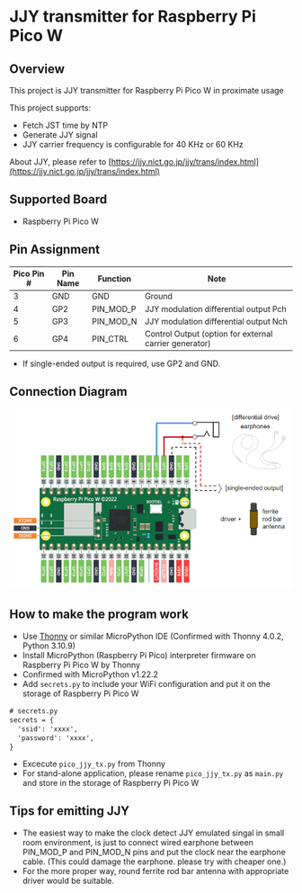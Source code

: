 # JJY transmitter for Raspberry Pi Pico W

## Overview
This project is JJY transmitter for Raspberry Pi Pico W in proximate usage

This project supports:
* Fetch JST time by NTP
* Generate JJY signal
* JJY carrier frequency is configurable for 40 KHz or 60 KHz

About JJY, please refer to [https://jjy.nict.go.jp/jjy/trans/index.html](https://jjy.nict.go.jp/jjy/trans/index.html)

## Supported Board
* Raspberry Pi Pico W

## Pin Assignment

| Pico Pin # | Pin Name | Function | Note |
----|----|----|----
|  3 | GND | GND | Ground |
|  4 | GP2 | PIN_MOD_P | JJY modulation differential output Pch |
|  5 | GP3 | PIN_MOD_N | JJY modulation differential output Nch |
|  6 | GP4 | PIN_CTRL | Control Output (option for external carrier generator) |

* If single-ended output is required, use GP2 and GND.

## Connection Diagram
![Connection Diagram](doc/pico_jjy_tx_connection.png)

## How to make the program work
* Use [Thonny](https://thonny.org/) or similar MicroPython IDE (Confirmed with Thonny 4.0.2, Python 3.10.9)
* Install MicroPython (Raspberry Pi Pico) interpreter firmware on Raspberry Pi Pico W by Thonny
* Confirmed with MicroPython v1.22.2
* Add `secrets.py` to include your WiFi configuration and put it on the storage of Raspberry Pi Pico W
```
# secrets.py
secrets = {
  'ssid': 'xxxx',
  'password': 'xxxx',
}
```
* Excecute `pico_jjy_tx.py` from Thonny
* For stand-alone application, please rename `pico_jjy_tx.py` as `main.py` and store in the storage of Raspberry Pi Pico W

## Tips for emitting JJY
* The easiest way to make the clock detect JJY emulated singal in small room environment, is just to connect wired earphone between PIN_MOD_P and PIN_MOD_N pins and put the clock near the earphone cable. (This could damage the earphone. please try with cheaper one.)
* For the more proper way, round ferrite rod bar antenna with appropriate driver would be suitable.
